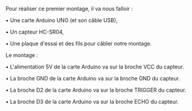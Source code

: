 Pour réaliser ce premier montage, il va nous falloir :

• Une carte Arduino UNO (et son câble USB),

• Un capteur HC-SR04,

• Une plaque d'essai et des fils pour câbler notre montage.

Le montage :

• L'alimentation 5V de la carte Arduino va sur la broche VCC du capteur.

• La broche GND de la carte Arduino va sur la broche GND du capteur.

• La broche D2 de la carte Arduino va sur la broche TRIGGER du capteur.

• La broche D3 de la carte Arduino va sur la broche ECHO du capteur.
